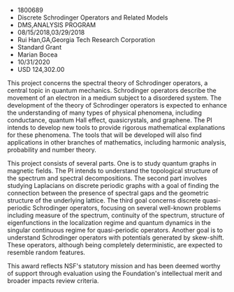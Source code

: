 
* 1800689
* Discrete Schrodinger Operators and Related Models
* DMS,ANALYSIS PROGRAM
* 08/15/2018,03/29/2018
* Rui Han,GA,Georgia Tech Research Corporation
* Standard Grant
* Marian Bocea
* 10/31/2020
* USD 124,302.00

This project concerns the spectral theory of Schrodinger operators, a central
topic in quantum mechanics. Schrodinger operators describe the movement of an
electron in a medium subject to a disordered system. The development of the
theory of Schrodinger operators is expected to enhance the understanding of many
types of physical phenomena, including conductance, quantum Hall effect,
quasicrystals, and graphene. The PI intends to develop new tools to provide
rigorous mathematical explanations for these phenomena. The tools that will be
developed will also find applications in other branches of mathematics,
including harmonic analysis, probability and number theory.

This project consists of several parts. One is to study quantum graphs in
magnetic fields. The PI intends to understand the topological structure of the
spectrum and spectral decompositions. The second part involves studying
Laplacians on discrete periodic graphs with a goal of finding the connection
between the presence of spectral gaps and the geometric structure of the
underlying lattice. The third goal concerns discrete quasi-periodic Schrodinger
operators, focusing on several well-known problems including measure of the
spectrum, continuity of the spectrum, structure of eigenfunctions in the
localization regime and quantum dynamics in the singular continuous regime for
quasi-periodic operators. Another goal is to understand Schrodinger operators
with potentials generated by skew-shift. These operators, although being
completely deterministic, are expected to resemble random features.

This award reflects NSF's statutory mission and has been deemed worthy of
support through evaluation using the Foundation's intellectual merit and broader
impacts review criteria.

